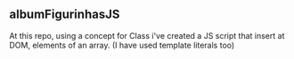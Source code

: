 ## albumFigurinhasJS
At this repo, using a concept for Class i've created a JS script that insert at DOM, elements of an array. (I have used template literals too)
